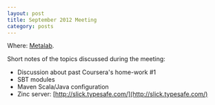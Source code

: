 ```yaml
---
layout: post
title: September 2012 Meeting
category: posts
---
```


Where: <a href="https://metalab.at">Metalab</a>.

Short notes of the topics discussed during the meeting:

 * Discussion about past Coursera's home-work #1
 * SBT modules
 * Maven Scala/Java configuration
 * Zinc server: [http://slick.typesafe.com/](http://slick.typesafe.com/)
 
